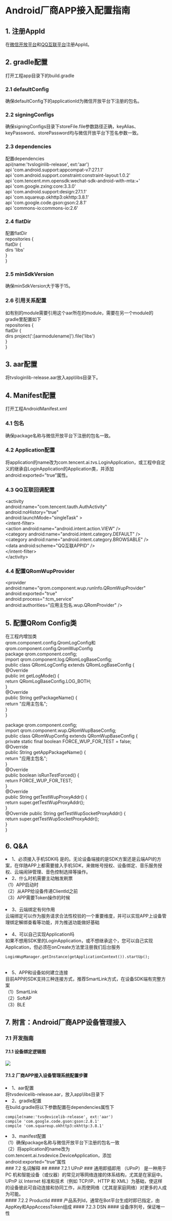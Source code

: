 # Android厂商APP接入配置指南 #
## 1. 注册AppId ##
在[微信开放平台](https://open.weixin.qq.com/)和[QQ互联平台](https://connect.qq.com/index.html)注册AppId。
## 2. gradle配置 ##
打开工程app目录下的build.gradle</br>
### 2.1 defaultConfig ###
确保defaultConfig下的applicationId为微信开放平台下注册的包名。</br>
### 2.2 signingConfigs ###
确保signingConfigs目录下storeFile.file参数路径正确，keyAlias、keyPassword、storePassword均与微信开放平台下签名参数一致。</br>
### 2.3 dependencies ###
配置dependencies</br>
api(name:'tvsloginlib-release', ext:'aar')</br>
api 'com.android.support:appcompat-v7:27.1.1'</br>
api 'com.android.support.constraint:constraint-layout:1.0.2'</br>
api 'com.tencent.mm.opensdk:wechat-sdk-android-with-mta:+'</br>
api 'com.google.zxing:core:3.3.0'</br>
api 'com.android.support:design:27.1.1'</br>
api 'com.squareup.okhttp3:okhttp:3.8.1'</br>
api 'com.google.code.gson:gson:2.8.1'</br>
api 'commons-io:commons-io:2.6' </br>
### 2.4 flatDir ###
配置flatDir</br>
repositories {</br>
    flatDir {</br>
        dirs 'libs'</br>
    }</br>
}</br>
### 2.5 minSdkVersion ###
确保minSdkVersion大于等于15。</br>
### 2.6 引用关系配置 ###
如有别的module需要引用这个aar所在的module，需要在另一个module的gradle里配置如下</br>
repositories {</br>
    flatDir {</br>
        dirs project(':[aarmodulename]').file('libs')</br>
    }</br>
}</br>
## 3. aar配置 ##
将tvsloginlib-release.aar放入app\libs目录下。
## 4. Manifest配置 ##
打开工程AndroidManifest.xml</br>
### 4.1 包名 ###
确保package名称与微信开放平台下注册的包名一致。</br>
### 4.2 Application配置 ###
将application的name改为com.tencent.ai.tvs.LoginApplication，或工程中自定义的继承自LoginApplication的Application类，并添加android:exported=”true”属性。</br>
### 4.3 QQ互联回调配置 ###
&lt;activity</br>
	android:name="com.tencent.tauth.AuthActivity"</br>
	android:noHistory="true"</br>
	android:launchMode="singleTask" &gt;</br>
	&lt;intent-filter></br>
		&lt;action android:name="android.intent.action.VIEW" /&gt;</br>
		&lt;category android:name="android.intent.category.DEFAULT" /&gt;</br>
		&lt;category android:name="android.intent.category.BROWSABLE" /&gt;</br>
		&lt;data android:scheme="QQ互联APPID" /&gt;</br>
	&lt;/intent-filter&gt;</br>
&lt;/activity&gt;</br>
### 4.4 配置QRomWupProvider ###
&lt;provider</br>
	android:name="qrom.component.wup.runInfo.QRomWupProvider"</br>
	android:exported="true"</br>
	android:process=":tcm_service"</br>
	android:authorities="应用主包名.wup.QRomProvider" /&gt;</br>
## 5. 配置QRom Config类 ##
在工程内增加类</br>
qrom.component.config.QromLogConfig和qrom.component.config.QromWupConfig</br>
package qrom.component.config;</br>
import qrom.component.log.QRomLogBaseConfig;</br>
public class QRomLogConfig extends QRomLogBaseConfig {</br>
	@Override</br>
	public int getLogMode() {</br>
		return QRomLogBaseConfig.LOG_BOTH;</br>
	}</br>
	@Override</br>
	public String getPackageName() {</br>
		return "应用主包名";</br>
	}</br>
}</br>

package qrom.component.config;</br>
import qrom.component.wup.QRomWupBaseConfig;</br>
public class QRomWupConfig extends QRomWupBaseConfig {</br>
	private static final boolean FORCE_WUP_FOR_TEST = false;</br>
	@Override</br>
	public String getAppPackageName() {</br>
		return "应用主包名";</br>
	}</br>
	@Override</br>
	public boolean isRunTestForced() {</br>
		return FORCE_WUP_FOR_TEST;</br>
	}</br>
	@Override</br>
	public String getTestWupProxyAddr() {</br>
		return super.getTestWupProxyAddr();</br>
	}</br>
	@Override
	public String getTestWupSocketProxyAddr() {</br>
		return super.getTestWupSocketProxyAddr();</br>
	}</br>
}</br>

## 6. Q&A ##
<li>1、必须接入手机SDK吗
是的。无论设备端接的是SDK方案还是云端API的方案，在伴随APP上都需要接入手机SDK，来做帐号授权、设备绑定、音乐服务授权、云端闹钟管理、音色控制选择等操作。
<li>2、什么时机需要主动触发刷票</li>
（1）APP启动时</br>
（2）从APP给设备传递ClientId之前</br>
（3）APP需要Token操作的时候</br></br>
<li>3、云端绑定有何作用</li>
云端绑定可以作为服务请求合法性校验的一个重要维度，并可以实现APP上设备管理绑定解绑查看等功能，并为推送功能做好基础</br></br>
<li>4、可以自己实现Application吗</li>
如果不想用SDK里的LoginApplication，或不想继承这个，您可以自己实现Application，但必须在onCreate方法里注册我们后台服务
<pre><code>LoginWupManager.getInstance(getApplicationContext()).startUp();</code></pre></br>
<li>5、APP和设备如何建立连接</li>
目前APP的SDK支持三种连接方式，推荐SmartLink方式，在设备SDK端有完整方案</br>
（1）SmartLink</br>
（2）SoftAP</br>
（3）BLE


## 7. 附言：Android厂商APP设备管理接入 ##
### 7.1 开发指南 ###
#### 7.1.1 设备绑定逻辑图 ####
![](image/devicebind.png)
#### 7.1.2 厂商APP接入设备管理系统配置步骤 ####
<li>1、aar配置 </li>
将tvsdevicelib-release.aar，放入app\libs目录下
<li>2、gradle配置</li>
在build.gradle将以下参数配置在dependencies属性下
<pre><code>compile(name:'tvsdevicelib-release', ext:'aar')
compile 'com.google.code.gson:gson:2.8.1'
compile 'com.squareup.okhttp3:okhttp:3.8.1'</code></pre>
<li>3、manifest配置</li>
（1）确保package名称与微信开放平台下注册的包名一致</br>
（2）将application的name改为com.tencent.ai.tvsdevice.DeviceApplication，添加android:exported=”true”属性</br>
### 7.2 名词解释 ##
#### 7.2.1 UPnP ###
通用即插即用 （UPnP） 是一种用于 PC 机和智能设备（或仪器）的常见对等网络连接的体系结构，尤其是在家庭中。UPnP 以 Internet 标准和技术（例如 TCP/IP、HTTP 和 XML）为基础，使这样的设备彼此可自动连接和协同工作，从而使网络（尤其是家庭网络）对更多的人成为可能。</br>
#### 7.2.2 ProductId ####
产品系列Id，通常在Bot平台生成时即已指定，由AppKey和AppAccessToken组成
#### 7.2.3 DSN ####
设备序列号，保证唯一性